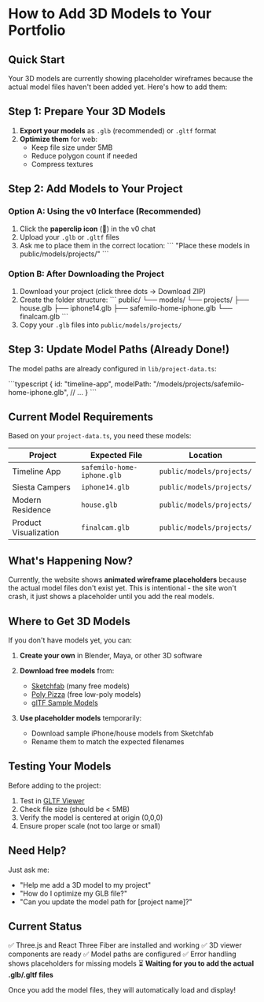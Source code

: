 # How to Add 3D Models to Your Portfolio

## Quick Start

Your 3D models are currently showing placeholder wireframes because the actual model files haven't been added yet. Here's how to add them:

## Step 1: Prepare Your 3D Models

1. **Export your models** as `.glb` (recommended) or `.gltf` format
2. **Optimize them** for web:
   - Keep file size under 5MB
   - Reduce polygon count if needed
   - Compress textures

## Step 2: Add Models to Your Project

### Option A: Using the v0 Interface (Recommended)

1. Click the **paperclip icon** (📎) in the v0 chat
2. Upload your `.glb` or `.gltf` files
3. Ask me to place them in the correct location:
   \`\`\`
   "Place these models in public/models/projects/"
   \`\`\`

### Option B: After Downloading the Project

1. Download your project (click three dots → Download ZIP)
2. Create the folder structure:
   \`\`\`
   public/
     └── models/
         └── projects/
             ├── house.glb
             ├── iphone14.glb
             ├── safemilo-home-iphone.glb
             └── finalcam.glb
   \`\`\`
3. Copy your `.glb` files into `public/models/projects/`

## Step 3: Update Model Paths (Already Done!)

The model paths are already configured in `lib/project-data.ts`:

\`\`\`typescript
{
  id: "timeline-app",
  modelPath: "/models/projects/safemilo-home-iphone.glb",
  // ...
}
\`\`\`

## Current Model Requirements

Based on your `project-data.ts`, you need these models:

| Project | Expected File | Location |
|---------|--------------|----------|
| Timeline App | `safemilo-home-iphone.glb` | `public/models/projects/` |
| Siesta Campers | `iphone14.glb` | `public/models/projects/` |
| Modern Residence | `house.glb` | `public/models/projects/` |
| Product Visualization | `finalcam.glb` | `public/models/projects/` |

## What's Happening Now?

Currently, the website shows **animated wireframe placeholders** because the actual model files don't exist yet. This is intentional - the site won't crash, it just shows a placeholder until you add the real models.

## Where to Get 3D Models

If you don't have models yet, you can:

1. **Create your own** in Blender, Maya, or other 3D software
2. **Download free models** from:
   - [Sketchfab](https://sketchfab.com/feed) (many free models)
   - [Poly Pizza](https://poly.pizza/) (free low-poly models)
   - [glTF Sample Models](https://github.com/KhronosGroup/glTF-Sample-Models)

3. **Use placeholder models** temporarily:
   - Download sample iPhone/house models from Sketchfab
   - Rename them to match the expected filenames

## Testing Your Models

Before adding to the project:

1. Test in [GLTF Viewer](https://gltf-viewer.donmccurdy.com/)
2. Check file size (should be < 5MB)
3. Verify the model is centered at origin (0,0,0)
4. Ensure proper scale (not too large or small)

## Need Help?

Just ask me:
- "Help me add a 3D model to my project"
- "How do I optimize my GLB file?"
- "Can you update the model path for [project name]?"

## Current Status

✅ Three.js and React Three Fiber are installed and working
✅ 3D viewer components are ready
✅ Model paths are configured
✅ Error handling shows placeholders for missing models
⏳ **Waiting for you to add the actual .glb/.gltf files**

Once you add the model files, they will automatically load and display!
